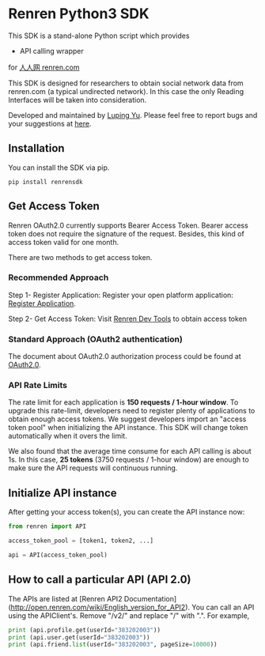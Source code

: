 # Renren Python3 SDK

This SDK is a stand-alone Python script which provides

* API calling wrapper

for [人人网 renren.com](http://www.renren.com)

This SDK is designed for researchers to obtain social network data from renren.com (a typical undirected network). In this case the only Reading Interfaces will be taken into consideration.

Developed and maintained by [Luping Yu](https://github.com/lazydingding). Please feel free to report bugs and
your suggestions at [here](https://github.com/lazydingding/renren_sdk).

## Installation

You can install the SDK via pip.

```
pip install renrensdk
```

## Get Access Token
Renren OAuth2.0 currently supports Bearer Access Token. Bearer access token does not require the signature of the request. Besides, this kind of access token valid for one month.

There are two methods to get access token.
### Recommended Approach ###
Step 1- Register Application: Register your open platform application: [Register Application](http://app.renren.com/developers/newapp).

Step 2- Get Access Token: Visit [Renren Dev Tools](http://dev.renren.com/tools) to obtain access token

### Standard Approach (OAuth2 authentication) ###
The document about OAuth2.0 authorization process could be found at [OAuth2.0](http://open.renren.com/wiki/English_version_for_OAuth2.0).

### API Rate Limits
The rate limit for each application is **150 requests / 1-hour window**. To upgrade this rate-limit, developers need to register plenty of applications to obtain enough access tokens. We suggest developers import an "access token pool" when initializing the API instance. This SDK will change token automatically when it overs the limit.

We also found that the average time consume for each API calling is about 1s. In this case, **25 tokens** (3750 requests / 1-hour window) are enough to make sure the API requests will continuous running.

## Initialize API instance

After getting your access token(s), you can create the API instance now:

```python
from renren import API

access_token_pool = [token1, token2, ...]

api = API(access_token_pool)
```

## How to call a particular API (API 2.0)

The APIs are listed at [Renren API2 Documentation]
(http://open.renren.com/wiki/English_version_for_API2).
You can call an API using the APIClient's.  Remove "/v2/" and replace "/" with ".".  For example,

```python
print (api.profile.get(userId="383202003"))
print (api.user.get(userId="383202003"))
print (api.friend.list(userId="383202003", pageSize=10000))
```
